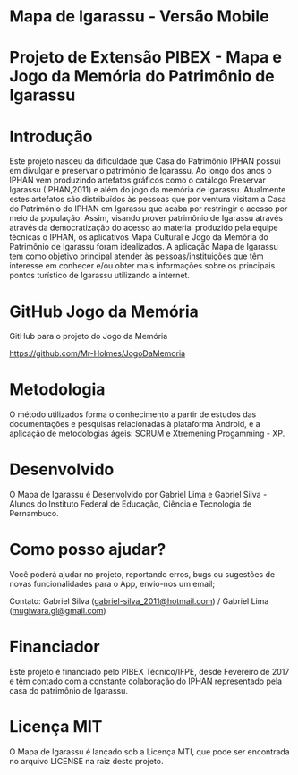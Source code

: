# Mapa de Igarassu - Versão Mobile



# Projeto de Extensão PIBEX - Mapa e Jogo da Memória do Patrimônio de Igarassu



# Introdução

  Este projeto nasceu da dificuldade que Casa do Patrimônio IPHAN possui em divulgar e preservar o patrimônio de Igarassu. Ao longo dos anos o IPHAN vem produzindo artefatos gráficos como o catálogo Preservar Igarassu (IPHAN,2011) e além do jogo da memória de Igarassu. Atualmente estes artefatos são distribuídos às pessoas que por ventura visitam a Casa do Patrimônio do IPHAN em Igarassu que acaba por restringir o acesso por meio da população.
Assim, visando prover patrimônio de Igarassu através através da democratização do acesso ao material produzido pela equipe técnicas o IPHAN, os aplicativos Mapa Cultural e Jogo da Memória do Patrimônio de Igarassu foram idealizados.
 A aplicação Mapa de Igarassu tem como objetivo principal atender às pessoas/instituições que têm interesse em conhecer e/ou obter mais informações sobre os principais pontos turístico de Igarassu utilizando a internet.
 
# GitHub Jogo da Memória

GitHub para o projeto do Jogo da Memória 

https://github.com/Mr-Holmes/JogoDaMemoria


# Metodologia

O método utilizados forma o conhecimento a partir de estudos das  documentações e pesquisas relacionadas à plataforma Android, e a aplicação de metodologias ágeis: SCRUM e Xtremening Progamming - XP.

 
# Desenvolvido
 
O Mapa de Igarassu é Desenvolvido por Gabriel Lima e Gabriel Silva - Alunos do Instituto Federal de Educação, Ciência e Tecnologia de Pernambuco.

# Como posso ajudar?

Você poderá ajudar no projeto, reportando erros, bugs ou sugestões de novas funcionalidades para o App, envio-nos um email;

Contato: Gabriel Silva (gabriel-silva_2011@hotmail.com) / Gabriel Lima (mugiwara.gl@gmail.com) 
 

# Financiador

Este projeto é financiado pelo PIBEX Técnico/IFPE, desde Fevereiro de 2017 e têm contado com a constante colaboração do IPHAN representado pela casa do patrimônio de Igarassu.


# Licença MIT
 
O Mapa de Igarassu é lançado sob a Licença MTI, que pode ser encontrada no arquivo LICENSE na raiz deste projeto.
 
 

